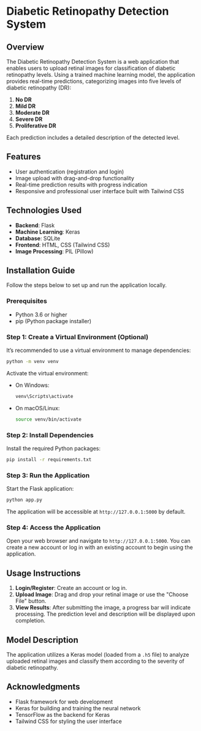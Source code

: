 # Diabetic Retinopathy Detection System

## Overview

The Diabetic Retinopathy Detection System is a web application that enables users to upload retinal images for classification of diabetic retinopathy levels. Using a trained machine learning model, the application provides real-time predictions, categorizing images into five levels of diabetic retinopathy (DR):

1. **No DR**
2. **Mild DR**
3. **Moderate DR**
4. **Severe DR**
5. **Proliferative DR**

Each prediction includes a detailed description of the detected level.

## Features

- User authentication (registration and login)
- Image upload with drag-and-drop functionality
- Real-time prediction results with progress indication
- Responsive and professional user interface built with Tailwind CSS

## Technologies Used

- **Backend**: Flask
- **Machine Learning**: Keras
- **Database**: SQLite
- **Frontend**: HTML, CSS (Tailwind CSS)
- **Image Processing**: PIL (Pillow)

## Installation Guide

Follow the steps below to set up and run the application locally.

### Prerequisites

- Python 3.6 or higher
- pip (Python package installer)


### Step 1: Create a Virtual Environment (Optional)

It’s recommended to use a virtual environment to manage dependencies:

```bash
python -m venv venv
```

Activate the virtual environment:

- On Windows:

    ```bash
    venv\Scripts\activate
    ```

- On macOS/Linux:

    ```bash
    source venv/bin/activate
    ```

### Step 2: Install Dependencies

Install the required Python packages:

```bash
pip install -r requirements.txt
```

### Step 3: Run the Application

Start the Flask application:

```bash
python app.py
```

The application will be accessible at `http://127.0.0.1:5000` by default.

### Step 4: Access the Application

Open your web browser and navigate to `http://127.0.0.1:5000`. You can create a new account or log in with an existing account to begin using the application.

## Usage Instructions

1. **Login/Register**: Create an account or log in.
2. **Upload Image**: Drag and drop your retinal image or use the "Choose File" button.
3. **View Results**: After submitting the image, a progress bar will indicate processing. The prediction level and description will be displayed upon completion.

## Model Description

The application utilizes a Keras model (loaded from a `.h5` file) to analyze uploaded retinal images and classify them according to the severity of diabetic retinopathy.


## Acknowledgments

- Flask framework for web development
- Keras for building and training the neural network
- TensorFlow as the backend for Keras
- Tailwind CSS for styling the user interface
```

